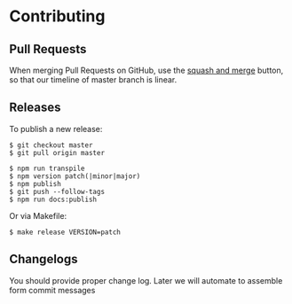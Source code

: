 # Contributing

## Pull Requests

When merging Pull Requests on GitHub, use the [squash and merge](https://github.com/blog/2141-squash-your-commits) button, so that our timeline of master branch is linear.

## Releases

To publish a new release:

```
$ git checkout master
$ git pull origin master

$ npm run transpile
$ npm version patch(|minor|major)
$ npm publish
$ git push --follow-tags
$ npm run docs:publish
```

Or via Makefile:

```
$ make release VERSION=patch
```

## Changelogs

You should provide proper change log. Later we will automate to assemble form commit messages
